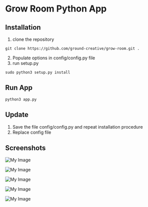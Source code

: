 # Grow Room Python App

## Installation

1. clone the repository
```
git clone https://github.com/ground-creative/grow-room.git .

```
2. Populate options in config/config.py file
3. run setup.py
```
sudo python3 setup.py install
```

## Run App
```
python3 app.py
```

## Update 

1. Save the file config/config.py and repeat installation procedure
2. Replace config file

## Screenshots

![My Image](screenshots/photo_6176733747488077186_y.jpg)

![My Image](screenshots/photo_6176733747488077187_y.jpg)

![My Image](screenshots/photo_6176733747488077184_y.jpg)

![My Image](screenshots/photo_6176733747488077185_y.jpg)

![My Image](screenshots/photo_6176733747488077183_y.jpg)